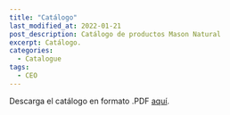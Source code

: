 ```yaml
---
title: "Catálogo"
last_modified_at: 2022-01-21
post_description: Catálogo de productos Mason Natural
excerpt: Catálogo.
categories:
  - Catalogue
tags:
  - CEO
---
```


Descarga el catálogo en formato .PDF [aquí](https://vitaminasnow.github.io/Catalogo.pdf).


<object data="/Catalogo.pdf" width="1000" height="1000" type='application/pdf'></object>
